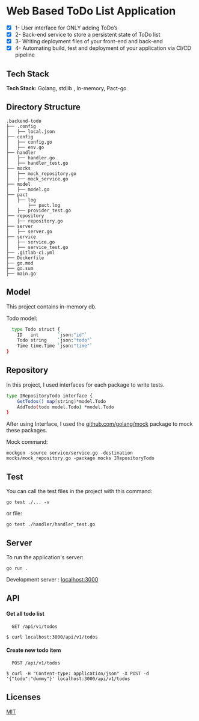


# Web Based ToDo List Application

- [x] 1- User interface for ONLY adding ToDo’s
- [x] 2- Back-end service to store a persistent state of ToDo list
- [x] 3- Writing deployment files of your front-end and back-end
- [x] 4- Automating build, test and deployment of your application via CI/CD pipeline

## Tech Stack

**Tech Stack:**  Golang, stdlib , In-memory, Pact-go
## Directory Structure
```
.backend-todo
├── .config
│   ├── local.json  
├── config 
│   ├── config.go  
│   ├── env.go  
├── handler 
│   ├── handler.go  
│   ├── handler_test.go  
├── mocks
│   ├── mock_repository.go  
│   ├── mock_service.go  
├── model
│   ├── model.go  
├── pact   
│   ├── log
│       ├── pact.log
│   ├── provider_test.go  
├── repository 
│   ├── repository.go
├── server
│   ├── server.go
├── service
│   ├── service.go
│   ├── service_test.go   
├── .gitlab-ci.yml
├── Dockerfile
├── go.mod
├── go.sum
├── main.go

```


## Model

This project contains in-memory db.

Todo model:

```bash 
  type Todo struct {
	ID   int       `json:"id"`
	Todo string    `json:"todo"`
	Time time.Time `json:"time"`
}
```

## Repository

In this project, I used interfaces for each package to write tests.

```bash 
type IRepositoryTodo interface {
	GetTodos() map[string]*model.Todo
	AddTodo(todo model.Todo) *model.Todo
}
```
After using Interface, I used the [github.com/golang/mock](https://github.com/golang/mock) package to mock these packages.

Mock command:

`mockgen -source service/service.go -destination mocks/mock_repository.go -package mocks IRepositoryTodo`

## Test
You can call the test files in the project with this command:

`go test ./... -v`

or file:

`go test ./handler/handler_test.go`

## Server
To run the application's server:

`go run .`

Development server : [localhost:3000]()


## API

#### Get all todo list

```http
  GET /api/v1/todos
```
`$ curl localhost:3000/api/v1/todos`



#### Create new todo item

```http
  POST /api/v1/todos
```

`$ curl -H "Content-type: application/json" -X POST -d '{"todo":"dummy"}' localhost:3000/api/v1/todos`






## Licenses

[MIT](https://choosealicense.com/licenses/mit/)

  